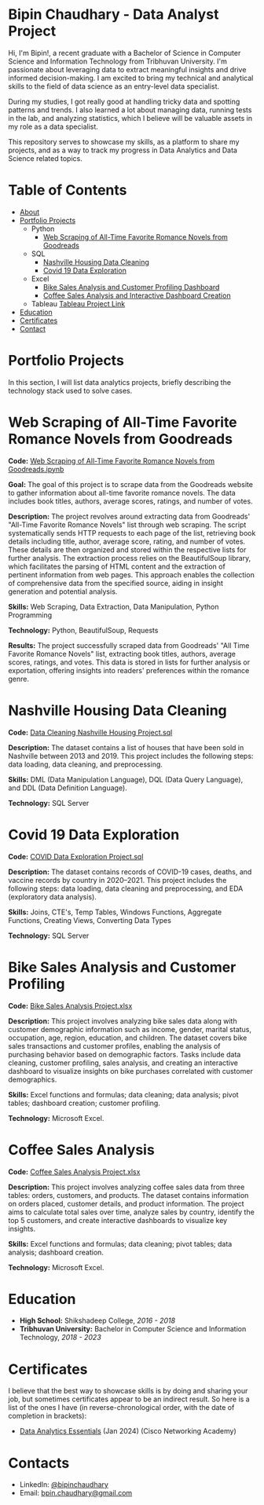 # Bipin Chaudhary - Data Analyst Project

Hi, I'm Bipin!, a recent graduate with a Bachelor of Science in Computer Science and Information Technology from Tribhuvan University. I'm passionate about leveraging data to extract meaningful insights and drive informed decision-making. I am excited to bring my technical and analytical skills to the field of data science as an entry-level data specialist.

During my studies, I got really good at handling tricky data and spotting patterns and trends. I also learned a lot about managing data, running tests in the lab, and analyzing statistics, which I believe will be valuable assets in my role as a data specialist.

This repository serves to showcase my skills, as a platform to share my projects, and as a way to track my progress in Data Analytics and Data Science related topics.

# Table of Contents
* [About](https://github.com/Bipin-11/Data-Analysis-Portfolio/blob/main/README.md)
* [Portfolio Projects](https://github.com/Bipin-11/Data-Analysis-Portfolio?tab=readme-ov-file#portfolio-projects)
   * Python
     * [Web Scraping of All-Time Favorite Romance Novels from Goodreads](https://github.com/Bipin-11/Data-Analysis-Portfolio/blob/main/README.md#web-scraping-of-all-time-favorite-romance-novels-from-goodreads)
   * SQL
     * [Nashville Housing Data Cleaning](https://github.com/Bipin-11/Data-Analysis-Portfolio?tab=readme-ov-file#nashville-housing-data-cleaning)
     * [Covid 19 Data Exploration](https://github.com/Bipin-11/Data-Analysis-Portfolio?tab=readme-ov-file#covid-19-data-exploration)
   * Excel
     * [Bike Sales Analysis and Customer Profiling Dashboard](https://github.com/Bipin-11/Data-Analysis-Portfolio?tab=readme-ov-file#bike-sales-analysis-and-customer-profiling)
     * [Coffee Sales Analysis and Interactive Dashboard Creation](https://github.com/Bipin-11/Data-Analysis-Portfolio?tab=readme-ov-file#coffee-sales-analysis)
   * Tableau [Tableau Project Link](https://public.tableau.com/app/profile/bipin.chaudhary3964/vizzes)
* [Education](https://github.com/Bipin-11/Data-Analysis-Portfolio?tab=readme-ov-file#education)
* [Certificates](https://github.com/Bipin-11/Data-Analysis-Portfolio?tab=readme-ov-file#certificates)
* [Contact](https://github.com/Bipin-11/Data-Analysis-Portfolio?tab=readme-ov-file#contacts)

# Portfolio Projects
In this section, I will list data analytics projects, briefly describing the technology stack used to solve cases.

# Web Scraping of All-Time Favorite Romance Novels from Goodreads

**Code:** [Web Scraping of All-Time Favorite Romance Novels from Goodreads.ipynb](https://github.com/Bipin-11/Data-Analysis-Portfolio/blob/main/Web%20Scraping%20of%20All-Time%20Favorite%20Romance%20Novels%20from%20Goodreads.ipynb)

**Goal:** The goal of this project is to scrape data from the Goodreads website to gather information about all-time favorite romance novels. The data includes book titles, authors, average scores, ratings, and number of votes.

**Description:** The project revolves around extracting data from Goodreads' "All-Time Favorite Romance Novels" list through web scraping. The script systematically sends HTTP requests to each page of the list, retrieving book details including title, author, average score, rating, and number of votes. These details are then organized and stored within the respective lists for further analysis. The extraction process relies on the BeautifulSoup library, which facilitates the parsing of HTML content and the extraction of pertinent information from web pages. This approach enables the collection of comprehensive data from the specified source, aiding in insight generation and potential analysis.

**Skills:** Web Scraping, Data Extraction, Data Manipulation, Python Programming

**Technology:** Python, BeautifulSoup, Requests

**Results:** The project successfully scraped data from Goodreads' "All Time Favorite Romance Novels" list, extracting book titles, authors, average scores, ratings, and votes. This data is stored in lists for further analysis or exportation, offering insights into readers' preferences within the romance genre.

# Nashville Housing Data Cleaning
**Code:** [Data Cleaning Nashville Housing Project.sql](https://github.com/Bipin-11/Data-Analysis-Portfolio/blob/main/Nashville%20Housing%20Data%20Cleaing%20Project.sql)

**Description:** The dataset contains a list of houses that have been sold in Nashville between 2013 and 2019. This project includes the following steps: data loading, data cleaning, and preprocessing.

**Skills:** DML (Data Manipulation Language), DQL (Data Query Language), and DDL (Data Definition Language).

**Technology:** SQL Server

# Covid 19 Data Exploration

**Code:** [COVID Data Exploration Project.sql](https://github.com/Bipin-11/Data-Analysis-Portfolio/blob/main/Covid%20Project%20Actual%20Scripts.sql)

**Description:** The dataset contains records of COVID-19 cases, deaths, and vaccine records by country in 2020–2021. This project includes the following steps: data loading, data cleaning and preprocessing, and EDA (exploratory data analysis).

**Skills:** Joins, CTE's, Temp Tables, Windows Functions, Aggregate Functions, Creating Views, Converting Data Types

**Technology:** SQL Server

# Bike Sales Analysis and Customer Profiling

**Code:** [Bike Sales Analysis Project.xlsx](https://github.com/Bipin-11/Data-Analysis-Portfolio/blob/main/Bike%20Sales%20Analysis.xlsx)

**Description:** This project involves analyzing bike sales data along with customer demographic information such as income, gender, marital status, occupation, age, region, education, and children. The dataset covers bike sales transactions and customer profiles, enabling the analysis of purchasing behavior based on demographic factors. Tasks include data cleaning, customer profiling, sales analysis, and creating an interactive dashboard to visualize insights on bike purchases correlated with customer demographics.

**Skills:** Excel functions and formulas; data cleaning; data analysis; pivot tables; dashboard creation; customer profiling.

**Technology:** Microsoft Excel.

# Coffee Sales Analysis

**Code:** [Coffee Sales Analysis Project.xlsx](https://github.com/Bipin-11/Data-Analysis-Portfolio/blob/main/Coffee%20Sales%20Analysis.xlsx)

**Description:** This project involves analyzing coffee sales data from three tables: orders, customers, and products. The dataset contains information on orders placed, customer details, and product information. The project aims to calculate total sales over time, analyze sales by country, identify the top 5 customers, and create interactive dashboards to visualize key insights.

**Skills:** Excel functions and formulas; data cleaning; pivot tables; data analysis; dashboard creation.

**Technology:** Microsoft Excel.


# Education
- **High School:** Shikshadeep College, *2016 - 2018*
- **Tribhuvan University:** Bachelor in Computer Science and Information Technology, *2018 - 2023*

# Certificates
I believe that the best way to showcase skills is by doing and sharing your job, but sometimes certificates appear to be an indirect result. So here is a list of the ones I have (in reverse-chronological order, with the date of completion in brackets):

* [Data Analytics Essentials](https://www.credly.com/badges/5cf01f7e-f68b-40b6-bd4f-80e4e3b2a22b/public_url) (Jan 2024) (Cisco Networking Academy)

# Contacts
* LinkedIn: [@bipinchaudhary](www.linkedin.com/in/chaudharybipin)
* Email: bpin.chaudhary@gmail.com
  
